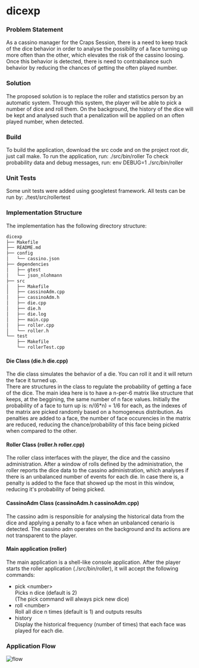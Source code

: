 # dicexp

### Problem Statement
As a cassino manager for the Craps Session, there is a need to keep track of the dice behavior in order to analyse the possibility of a face turning up more often than the other, which elevates the risk of the cassino loosing. Once this behavior is detected, there is need to contrabalance such behavior by reducing the chances of getting the often played number.

### Solution
The proposed solution is to replace the roller and statistics person by an automatic system. Through this system, the player will be able to pick a number of dice and roll them. On the background, the history of the dice will be kept and analysed such that a penalization will be applied on an often played number, when detected.

### Build
To build the application, download the src code and on the project root dir, just call make.
To run the application, run: ./src/bin/roller
To check probability data and debug messages, run: env DEBUG=1 ./src/bin/roller

### Unit Tests
Some unit tests were added using googletest framework. All tests can be run by: ./test/src/rollertest

### Implementation Structure
The implementation has the following directory structure:

```bash
dicexp
├── Makefile
├── README.md
├── config
│   └── cassino.json
├── dependencies
│   ├── gtest
│   └── json_nlohmann
├── src
│   ├── Makefile
│   ├── cassinoAdm.cpp
│   ├── cassinoAdm.h
│   ├── die.cpp
│   ├── die.h
│   ├── die.log
│   ├── main.cpp
│   ├── roller.cpp
│   └── roller.h
└── test
    ├── Makefile
    └── rollerTest.cpp
```

#### Die Class (die.h die.cpp)
The die class simulates the behavior of a die. You can roll it and it will return the face it turned up.<br>
There are structures in the class to regulate the probability of getting a face of the dice. The main idea here is to have a n-per-6 matrix like structure that keeps, at the beggining, the same number of n face values. Initially the probability of a face to turn up is: n/(6\*n) = 1/6 for each, as the indexes of the matrix are picked randomly based on a homogeneus distribution. As penalties are added to a face, the number of face occurencies in the matrix are reduced, reducing the chance/probability of this face being picked when compared to the other.

#### Roller Class (roller.h roller.cpp)
The roller class interfaces with the player, the dice and the cassino administration. After a window of rolls defined by the administration, the roller reports the dice data to the cassino administration, which analyses if there is an unbalanced number of events for each die. In case there is, a penalty is added to the face that showed up the most in this window, reducing it's probability of being picked.

#### CassinoAdm Class (cassinoAdm.h cassinoAdm.cpp)
The cassino adm is responsible for analysing the historical data from the dice and applying a penalty to a face when an unbalanced cenario is detected. The cassino adm operates on the background and its actions are not transparent to the player.

#### Main application (roller)
The main application is a shell-like console application. After the player starts the roller application (./src/bin/roller), it will accept the following commands:
* pick \<number\> <br>
    Picks n dice (default is 2) <br>
    (The pick command will always pick new dice) <br>
* roll \<number\> <br>
    Roll all dice n times (default is 1) and outputs results <br>
* history <br>
    Display the historical frequency (number of times) that each face was played for each die.

### Application Flow
![flow](https://user-images.githubusercontent.com/15233024/139600891-aff77d38-bf7e-4190-80ef-f4f0e286105c.png)
